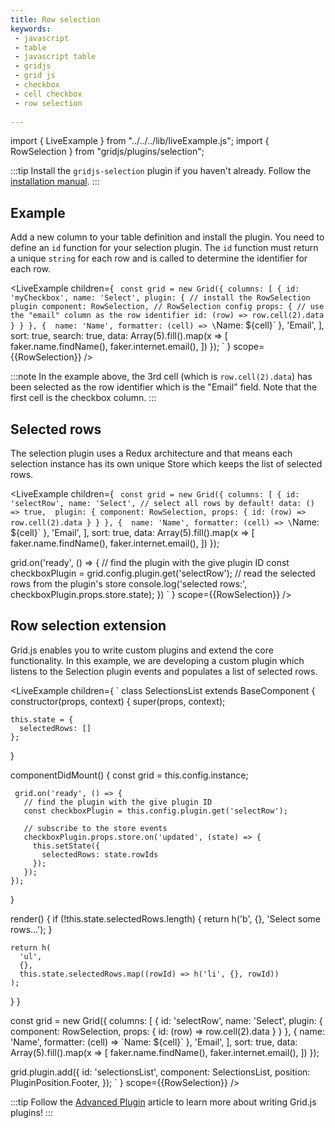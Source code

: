 ```yaml
---
title: Row selection
keywords:
 - javascript
 - table
 - javascript table
 - gridjs
 - grid js
 - checkbox
 - cell checkbox
 - row selection 
 
---
```


import { LiveExample } from "../../../lib/liveExample.js";
import { RowSelection } from "gridjs/plugins/selection";

:::tip
Install the `gridjs-selection` plugin if you haven't already. 
Follow the [installation manual](./index.md).
:::

## Example

Add a new column to your table definition and install the plugin. You need to define an `id` function for your selection
plugin. The `id` function must return a unique `string` for each row and is called to determine the identifier for each row.

<LiveExample children={
`
const grid = new Grid({
  columns: [
      {
        id: 'myCheckbox',
        name: 'Select',
        plugin: {
          // install the RowSelection plugin
          component: RowSelection,
          // RowSelection config
          props: {
            // use the "email" column as the row identifier
            id: (row) => row.cell(2).data
          }
        }
      },
      { 
        name: 'Name',
        formatter: (cell) => \`Name: \${cell}\`
      },
      'Email',
  ],
  sort: true,
  search: true,
  data: Array(5).fill().map(x => [
    faker.name.findName(),
    faker.internet.email(),
  ])
});
`
} scope={{RowSelection}} />

:::note
In the example above, the 3rd cell (which is `row.cell(2).data`) has been selected as the row identifier which is 
the "Email" field. Note that the first cell is the checkbox column.
:::


## Selected rows

The selection plugin uses a Redux architecture and that means each selection instance has its own unique Store which keeps
the list of selected rows.

<LiveExample children={
`
const grid = new Grid({
  columns: [
      {
        id: 'selectRow',
        name: 'Select',
        // select all rows by default!
        data: () => true, 
        plugin: {
          component: RowSelection,
          props: {
            id: (row) => row.cell(2).data
          }
        }
      },
      { 
        name: 'Name',
        formatter: (cell) => \`Name: \${cell}\`
      },
      'Email',
  ],
  sort: true,
  data: Array(5).fill().map(x => [
    faker.name.findName(),
    faker.internet.email(),
  ])
});
 
grid.on('ready', () => {
  // find the plugin with the give plugin ID
  const checkboxPlugin = grid.config.plugin.get('selectRow');
  // read the selected rows from the plugin's store
  console.log('selected rows:', checkboxPlugin.props.store.state);
})
`
} scope={{RowSelection}} />

## Row selection extension

Grid.js enables you to write custom plugins and extend the core functionality. In this example, we are developing a custom
plugin which listens to the Selection plugin events and populates a list of selected rows.


<LiveExample children={
`
class SelectionsList extends BaseComponent {
  constructor(props, context) {
    super(props, context);
    
    this.state = {
      selectedRows: []
    };
  }
  
  componentDidMount() {
     const grid = this.config.instance;
     
     grid.on('ready', () => {
       // find the plugin with the give plugin ID
       const checkboxPlugin = this.config.plugin.get('selectRow');
       
       // subscribe to the store events
       checkboxPlugin.props.store.on('updated', (state) => {
         this.setState({
           selectedRows: state.rowIds
         });
       });
    });
  }
  
  render() {
    if (!this.state.selectedRows.length) {
      return h('b', {}, 'Select some rows...');
    }
    
    return h(
      'ul', 
      {}, 
      this.state.selectedRows.map((rowId) => h('li', {}, rowId))
    );
  }
}
  
const grid = new Grid({
  columns: [
      {
        id: 'selectRow',
        name: 'Select',
        plugin: {
          component: RowSelection,
          props: {
            id: (row) => row.cell(2).data
          }
        }
      },
      { 
        name: 'Name',
        formatter: (cell) => \`Name: \${cell}\`
      },
      'Email',
  ],
  sort: true,
  data: Array(5).fill().map(x => [
    faker.name.findName(),
    faker.internet.email(),
  ])
});
 
grid.plugin.add({
  id: 'selectionsList',
  component: SelectionsList,
  position: PluginPosition.Footer,
});
`
} scope={{RowSelection}} />

:::tip
Follow the [Advanced Plugin](../advanced-plugins.md) article to learn more about writing Grid.js plugins!
:::
